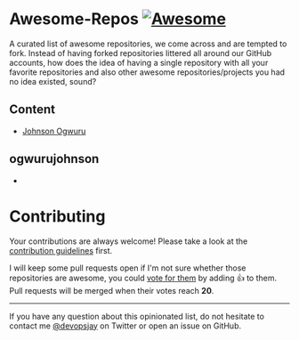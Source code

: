 # Awesome-Repos [![Awesome](https://cdn.rawgit.com/sindresorhus/awesome/d7305f38d29fed78fa85652e3a63e154dd8e8829/media/badge.svg)](https://github.com/ogwurujohnson/Awesome-Repos) 

A curated list of awesome repositories, we come across and are tempted to fork. Instead of having forked repositories littered all around our GitHub accounts, how does the idea of having a single repository with all your favorite repositories and also other awesome repositories/projects you had no idea existed, sound?


## Content

- [Johnson Ogwuru](#ogwurujohnson)




## ogwurujohnson


- []()




# Contributing

Your contributions are always welcome! Please take a look at the [contribution guidelines]() first.

I will keep some pull requests open if I'm not sure whether those repositories are awesome, you could [vote for them](https://github.com/vinta/awesome-python/pulls) by adding :+1: to them. Pull requests will be merged when their votes reach **20**.

- - -

If you have any question about this opinionated list, do not hesitate to contact me [@devopsjay](https://twitter.com/devopsjay) on Twitter or open an issue on GitHub.